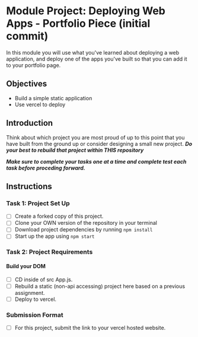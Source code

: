 # Module Project: Deploying Web Apps - Portfolio Piece (initial commit)

In this module you will use what you've learned about deploying a web application, and deploy one of the apps you've built so that you can add it to your portfolio page.


## Objectives
- Build a simple static application
- Use vercel to deploy

## Introduction
Think about which project you are most proud of up to this point that you have built from the ground up or consider designing a small new project. ***Do your best to rebuild that project within THIS repository***

***Make sure to complete your tasks one at a time and complete test each task before proceding forward.***

## Instructions
### Task 1: Project Set Up
* [ ] Create a forked copy of this project.
* [ ] Clone your OWN version of the repository in your terminal
* [ ] Download project dependencies by running `npm install`
* [ ] Start up the app using `npm start`

### Task 2: Project Requirements
#### Build your DOM
* [ ] CD inside of src App.js.
* [ ] Rebuild a static (non-api accessing) project here based on a previous assignment.
* [ ] Deploy to vercel.

### Submission Format
- [ ] For this project, submit the link to your vercel hosted website.
